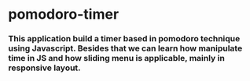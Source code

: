 # pomodoro-timer
### This application build a timer based in pomodoro technique using Javascript. Besides that we can learn how manipulate time in JS and how sliding menu is applicable, mainly in responsive layout.
 
